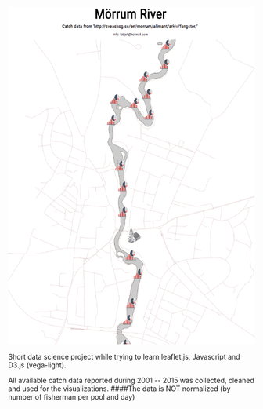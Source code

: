 ![picture](https://github.com/ovallion/MorrumRiver/blob/master/image.png)

Short data science project while trying to learn leaflet.js, Javascript and D3.js (vega-light).

All available catch data reported during 2001 -- 2015 was collected, cleaned and used for the visualizations.
####The data is NOT normalized (by number of fisherman per pool and day)
